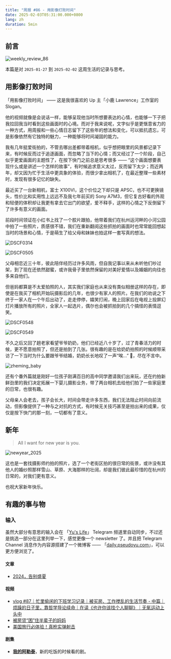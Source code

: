 ```yaml
---
title: "周报 #86 - 用影像打败时间"
date: 2025-02-03T05:31:00.000+0800
lang: zh
duration: 5min
---
```




## 前言

![weekly_review_86](https://image.pseudoyu.com/images/weekly_review_86.png)

本篇是对 `2025-01-27` 到 `2025-02-02` 这周生活的记录与思考。

## 用影像打败时间

「用影像打败时间」 —— 这是我很喜欢的 Up 主「小鹿 Lawrence」工作室的 Slogan。

他的视频就像是会说话一样，能够呈现他当时所想要表达的心情，也能够一下子把我拉回我当时看到这些画面时的心境。而对于我来说呢，文字似乎是更惬意省力的一种方式，用周报和一些心情日志留下了这些年的想法和变化，可以抵抗遗忘，可是影像依然有它独特的魅力，一种能够将时间凝固的能力。

我有几年挺爱街拍的，不管去哪出差都带着相机，似乎想把眼里的风景都记录下来，有时候反而过于追逐画面，而忽略了当下的心情；而又经过了一个阶段，自己似乎更爱画面的主题性了，在按下快门之前总是思考很多 —— “这个画面想要表现什么或是讲述一个怎样的故事”，有时候追求意义太过，反而留下太少；而近两年，却又因为忙于生活中更具象的体验，而很少拿出相机了，在最近整理一些素材时，发现有很多记忆的缺失。

最近买了一台新相机，富士 X100VI，这个价位之下却只是 APSC，也不可更换镜头，性价比和实用性上远远不及我七年前买的 Sony A7M3，但它复古好看的外观和轻便的体积却让我更有拿去它出门的欲望，爱不释手，这样的心情之下反倒留下了许多有意义的画面。

前段时间领证在小红书上找了一个胶片跟拍，他带着我们在杭州运河畔的小河公园中拍了一些照片，质感很不错，我们在重新翻阅这些抓拍的画面时也常常能回想起当时的场景和心情，于是萌生了给父母和妹妹也拍这样一套写真的想法。

![DSCF0314](https://image.pseudoyu.com/images/DSCF0314.JPG)

![DSCF0505](https://image.pseudoyu.com/images/DSCF0505.JPG)

父母相恋近三十年，彼此陪伴经历过许多风雨，但自我记事以来从未听他们吵过架，到了现在还依然甜蜜，或许我骨子里依然保留的对美好爱情以及婚姻的向往也多来自他们。

但爸妈都算是不太爱拍照的人，其实我们家庭也从来没有类似相册这样的存在，即使是在我买了相机开始玩摄影后的几年，也很少有家人的照片。在我们的劝说之下终于一家人在一个午后出动了，走走停停，嬉笑打闹，晚上回家后在电视上投屏幻灯片播放所有的照片，全家人一起选片，偶尔也会被抓拍到的几个搞怪的表情逗笑。

![DSCF0548](https://image.pseudoyu.com/images/DSCF0548.JPG)

![DSCF0549](https://image.pseudoyu.com/images/DSCF0549.JPG)

不久之后又回了趟老家看望爷爷奶奶，他们已经近八十岁了，过了青春活力的时候，更不愿意拍照了，但还是拍到了几张。很有趣的是在给奶奶拍照的时候顺带采访了一下当时为什么要跟爷爷结婚，奶奶长长地叹了一声“唉...” 🤣，尽在不言中。

![zheming_baby](https://image.pseudoyu.com/images/zheming_baby.png)

还有个番外篇就是刚好一位孩子刚满百日的高中同学邀请我们出来玩，还在约拍新鲜劲里的我们决定拓展一下婴儿摄影业务，带了两台相机去给他们拍了一些家庭里的日常，也很有趣。

父母亲人会老去，孩子会长大，时间会带走许多东西，我们无法阻止时间向前流动，但影像提供了一种与之对抗的方式，有时候无关技巧甚至是拍出来的成果，仅仅是按下快门的那一刻，一切都有了意义。

## 新年

> All I want for new year is you.

![newyear_2025](https://image.pseudoyu.com/images/newyear_2025.png)

这也是一套找摄影师约拍的照片，选了一个老街区拍的很日常的街景，或许没有其他人的婚纱照那样雪山、草原、大海那样的壮阔，却是我们彼此最珍惜的在杭州的日常的，对我们更有意义。

也祝大家新年快乐。

## 有趣的事与物

### 输入

虽然大部分有意思的输入会在 「[Yu's Life](https://t.me/pseudoyulife)」 Telegram 频道里自动同步，不过还是挑选一部分在这里列举一下，感觉更像一个 newsletter 了。并且把 Telegram Channel 消息作为内容源搭建了一个微博客 —— 「[daily.pseudoyu.com](https://daily.pseudoyu.com/)」，可以更方便浏览了。

#### 文章

- [2024，告别盛夏](https://blog.ursb.me/posts/summary-2024/)

#### 视频

- [vlog #87｜忙里偷闲的下班学习记录｜被买房、工作搅乱的生活节奏 - 中篇｜烦躁的日子里，靠哲学导论续命｜在读《也许你该找个人聊聊》｜无氧运动上头中](https://www.bilibili.com/video/BV1TcfkYJEzh)
- [被房贷“困”住半辈子的妈妈](https://www.bilibili.com/video/BV19xf6YWETV)
- [美国旅行必体验！真枪实弹射击](https://www.bilibili.com/video/BV1eyFieUEkV)

#### 剧集

- [**我的阿勒泰**](http://movie.douban.com/subject/36245596/)，新的吃饭的时候看的剧。
